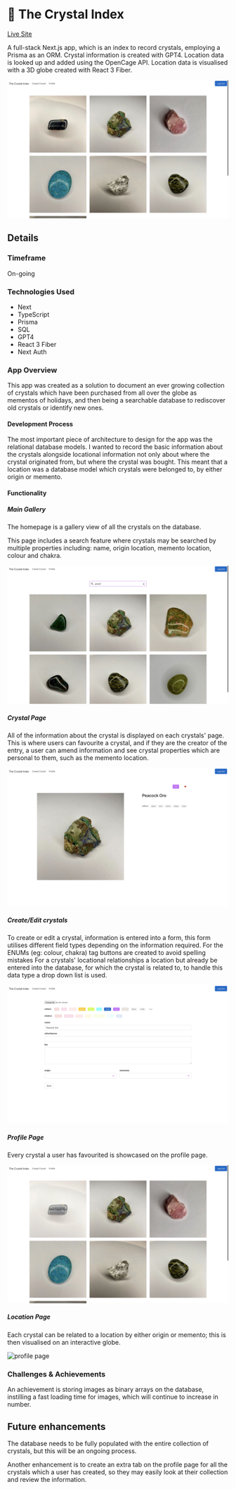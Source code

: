 # 🔮 The Crystal Index

[Live Site](https://www.crystalindex.co.uk)

A full-stack Next.js app, which is an index to record crystals, employing a Prisma as an ORM. Crystal information is created with GPT4. Location data is looked up and added using the OpenCage API. Location data is visualised with a 3D globe created with React 3 Fiber.

![main gallery]('./../public/project-images/gallery.jpeg)

## Details

### Timeframe

On-going

### Technologies Used

* Next
* TypeScript
* Prisma
* SQL
* GPT4
* React 3 Fiber
* Next Auth

### App Overview

This app was created as a solution to document an ever growing collection of crystals which have been purchased from all over the globe as mementos of holidays, and then being a searchable database to rediscover old crystals or identify new ones.

#### Development Process

The most important piece of architecture to design for the app was the relational database models.
I wanted to record the basic information about the crystals alongside locational information not only about where the crystal originated from, but where the crystal was bought. This meant that a location was a database model which crystals were belonged to, by either origin or memento.

#### Functionality

##### Main Gallery

The homepage is a gallery view of all the crystals on the database.


This page includes a search feature where crystals may be searched by multiple properties including: name, origin location, memento location, colour and chakra.

![search](./public/project-images/search.jpeg)

##### Crystal Page

All of the information about the crystal is displayed on each crystals' page. This is where users can favourite a crystal, and if they are the creator of the entry, a user can amend information and see crystal properties which are personal to them, such as the memento location.

![crystal view]('./../public/project-images/crystal-view.jpeg)

##### Create/Edit crystals

To create or edit a crystal, information is entered into a form, this form utilises different field types depending on the information required.
For the ENUMs (eg: colour, chakra) tag buttons are created to avoid spelling mistakes
For a crystals' locational relationships a location but already be entered into the database, for which the crystal is related to, to handle this data type a drop down list is used.

![creating/editing crystals page]('./../public/project-images/crystal-edit.jpeg)

##### Profile Page

Every crystal a user has favourited is showcased on the profile page.

![profile page]('./../public/project-images/profile.jpeg)

##### Location Page

Each crystal can be related to a location by either origin or memento; this is then visualised on an interactive globe.

![profile page]('./../public/project-images/location-view.jpeg)

### Challenges & Achievements

An achievement is storing images as binary arrays on the database, instilling a fast loading time for images, which will continue to increase in number.

## Future enhancements

The database needs to be fully populated with the entire collection of crystals, but this will be an ongoing process.

Another enhancement is to create an extra tab on the profile page for all the crystals which a user has created, so they may easily look at their collection and review the information.
